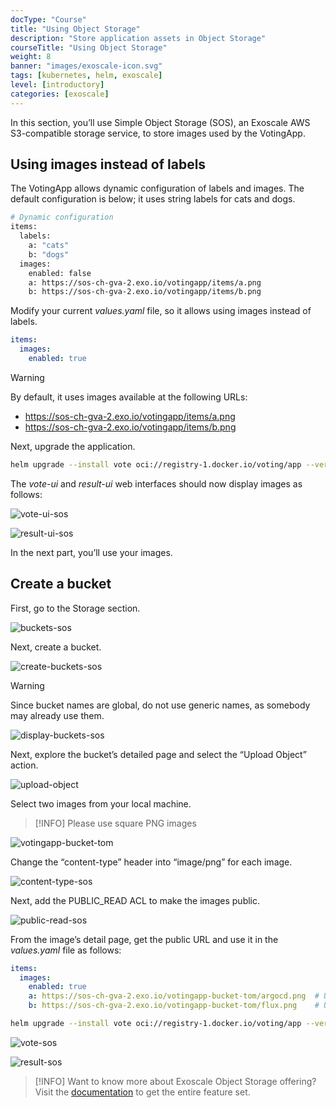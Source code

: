 ```yaml
---
docType: "Course"
title: "Using Object Storage"
description: "Store application assets in Object Storage"
courseTitle: "Using Object Storage"
weight: 8
banner: "images/exoscale-icon.svg"
tags: [kubernetes, helm, exoscale]
level: [introductory]
categories: [exoscale]
---
```


In this section, you’ll use Simple Object Storage (SOS), an Exoscale AWS S3-compatible storage service, to store images used by the VotingApp.

## Using images instead of labels

The VotingApp allows dynamic configuration of labels and images. The default configuration is below; it uses string labels for cats and dogs.

```bash
# Dynamic configuration
items:
  labels:
    a: "cats"
    b: "dogs"
  images:
    enabled: false
    a: https://sos-ch-gva-2.exo.io/votingapp/items/a.png
    b: https://sos-ch-gva-2.exo.io/votingapp/items/b.png
```

Modify your current *values.yaml* file, so it allows using images instead of labels.

```yaml {filename="values.yaml"}
items:
  images:
    enabled: true
```

> [!WARNING]
> By default, it uses images available at the following URLs:
> - https://sos-ch-gva-2.exo.io/votingapp/items/a.png
> - https://sos-ch-gva-2.exo.io/votingapp/items/b.png

Next, upgrade the application.

```bash
helm upgrade --install vote oci://registry-1.docker.io/voting/app --version v1.0.36 --namespace vote --create-namespace -f values.yaml
```

The *vote-ui* and *result-ui* web interfaces should now display images as follows:

![vote-ui-sos](vote-ui-sos.png)

![result-ui-sos](result-ui-sos.png)

In the next part, you’ll use your images.

## Create a bucket

First, go to the Storage section.

![buckets-sos](buckets-sos.png)

Next, create a bucket.

![create-buckets-sos](create-buckets-sos.png)

> [!WARNING]
> Since bucket names are global, do not use generic names, as somebody may already use them.

![display-buckets-sos](display-buckets-sos.png)

Next, explore the bucket’s detailed page and select the “Upload Object” action.

![upload-object](upload-object.png)

Select two images from your local machine.

> [!INFO]
> Please use square PNG images

![votingapp-bucket-tom](votingapp-bucket-tom.png)

Change the “content-type” header into “image/png” for each image.

![content-type-sos](content-type-sos.png)

Next, add the PUBLIC_READ ACL to make the images public.

![public-read-sos](public-read-sos.png)

From the image’s detail page, get the public URL and use it in the *values.yaml* file as follows:

```yaml {filename="values.yaml"}
items:
  images:
    enabled: true
    a: https://sos-ch-gva-2.exo.io/votingapp-bucket-tom/argocd.png  # Use the URL of your image
    b: https://sos-ch-gva-2.exo.io/votingapp-bucket-tom/flux.png    # Use the URL of your image
```

```bash
helm upgrade --install vote oci://registry-1.docker.io/voting/app --version v1.0.36 --namespace vote --create-namespace -f values.yaml
```

![vote-sos](vote-sos.png)

![result-sos](result-sos.png)

> [!INFO]
> Want to know more about Exoscale Object Storage offering? Visit the [documentation](https://community.exoscale.com/product/storage/) to get the entire feature set.

